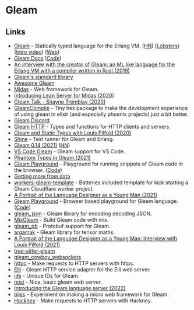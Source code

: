 # Gleam

## Links

- [Gleam](https://github.com/gleam-lang/gleam) - Statically typed language for the Erlang VM. ([HN](https://news.ycombinator.com/item?id=22902462)) ([Lobsters](https://lobste.rs/s/pb008i/v0_9_gleam_statically_typed_language_for)) ([Intro video](https://www.youtube.com/watch?v=ceynSTa1dV4)) ([Web](https://gleam.run/))
- [Gleam Docs](https://gleam.run/documentation/) ([Code](https://github.com/gleam-lang/website))
- [An interview with the creator of Gleam: an ML like language for the Erlang VM with a compiler written in Rust (2019)](https://notamonadtutorial.com/an-interview-with-the-creator-of-gleam-an-ml-like-language-for-the-erlang-vm-with-a-compiler-e94775f60dc7)
- [Gleam's standard library](https://github.com/gleam-lang/stdlib)
- [Awesome Gleam](https://github.com/gleam-lang/awesome-gleam)
- [Midas](https://github.com/midas-framework/midas) - Web framework for Gleam.
- [Introducing Lean Server for Midas (2020)](http://crowdhailer.me/2020-06-23/introducing-lean-server-for-midas/)
- [Gleam Talk - Shayne Tremblay (2020)](https://www.youtube.com/watch?v=qC9RhcWzKdE)
- [GleamCompile](https://github.com/praveenperera/gleam_compile) - Tiny hex package to make the development experience of using gleam in elixir (and especially phoenix projects) just a bit better.
- [Gleam Discord](https://discord.com/invite/Fm8Pwmy)
- [Gleam HTTP](https://github.com/gleam-lang/http) - Types and functions for HTTP clients and servers.
- [Gleam and Static Types with Louis Pilfold (2020)](https://thinkingelixir.com/podcast-episodes/023-gleam-and-static-types-with-louis-pilfold/)
- [Shine](https://github.com/jeffkreeftmeijer/shine) - Test runner for Gleam and Erlang.
- [Gleam 0.14 (2021)](https://gleam.run/news/gleam-v0.14-released/) ([HN](https://news.ycombinator.com/item?id=26185690))
- [VS Code Gleam](https://github.com/gleam-lang/vscode-gleam) - Gleam support for VS Code.
- [Phantom Types in Gleam (2021)](https://blog.pd-andy.dev/phantom-types-in-gleam)
- [Gleam Playground](https://nicklas.xyz/apps/gleam-playground/) - Playground for running snippets of Gleam code in the browser. ([Code](https://github.com/NicklasXYZ/gleam_playground))
- [Getting more from data](https://github.com/midas-framework/project_wisdom)
- [workers-gleam-template](https://github.com/lpil/gleam-cloudflare-worker) - Batteries included template for kick starting a Gleam Cloudflare worker project.
- [A Portrait of the Language Designer as a Young Man (2021)](https://www.youtube.com/watch?v=1jubJ_YDI0k)
- [Gleam Playground](https://johndoneth.github.io/gleam-playground/) - Browser based playground for Gleam language. ([Code](https://github.com/JohnDoneth/gleam-playground))
- [gleam_json](https://github.com/gleam-lang/json) - Gleam library for encoding decoding JSON.
- [MixGleam](https://github.com/gleam-lang/mix_gleam) - Build Gleam code with mix.
- [gleam_pb](https://github.com/bwireman/gleam_pb) - Protobuf support for Gleam.
- [argamak](https://github.com/tynanbe/argamak) - Gleam library for tensor maths.
- [A Portrait of the Language Designer as a Young Man: Interview with Louis Pilfold (2021)](https://serokell.io/blog/interview-with-louis-pilfold)
- [tree-sitter-gleam](https://github.com/gleam-lang/tree-sitter-gleam)
- [gleam_cowboy_websockets](https://github.com/vstreame/gleam_cowboy_websockets)
- [httpc](https://github.com/gleam-lang/httpc) - Make requests to HTTP servers with httpc.
- [Elli](https://github.com/gleam-lang/elli) - Gleam HTTP service adapter for the Elli web server.
- [ids](https://github.com/rvcas/ids) - Unique IDs for Gleam.
- [mist](https://github.com/rawhat/mist) - Nice, basic gleam web server.
- [Introducing the Gleam language server (2022)](https://gleam.run/news/v0.21-introducing-the-gleam-language-server/)
- [bliss](https://github.com/sporto/bliss) - Experiment on making a micro web framework for Gleam.
- [Hackney](https://github.com/gleam-lang/hackney) - Make requests to HTTP servers with Hackney.